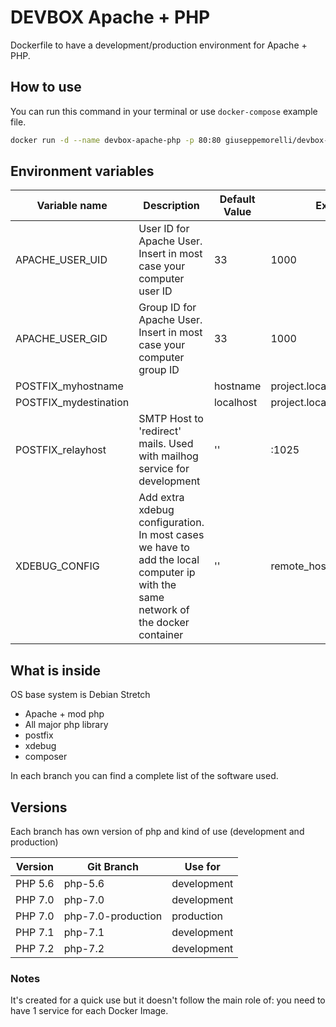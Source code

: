 # DEVBOX Apache + PHP

Dockerfile to have a development/production environment for Apache + PHP.



## How to use

You can run this command in your terminal or use `docker-compose` example file.

```bash
docker run -d --name devbox-apache-php -p 80:80 giuseppemorelli/devbox-apache-php:7.2 -v <your html project full path>:/var/www/html/
```



## Environment variables

| Variable name         | Description                                                  | Default Value | Example                  |
| --------------------- | ------------------------------------------------------------ | ------------- | ------------------------ |
| APACHE_USER_UID       | User ID for Apache User. Insert in most case your computer user ID | 33            | 1000                     |
| APACHE_USER_GID       | Group ID for Apache User. Insert in most case your computer group ID | 33            | 1000                     |
| POSTFIX_myhostname    |                                                              | hostname      | project.local            |
| POSTFIX_mydestination |                                                              | localhost     | project.local            |
| POSTFIX_relayhost     | SMTP Host to 'redirect' mails. Used with mailhog service for development | ''            | <mailhog-ip>:1025        |
| XDEBUG_CONFIG         | Add extra xdebug configuration.<br />In most cases we have to add the local computer ip with the same network of the docker container | ''            | remote_host=172.16.244.1 |



## What is inside

OS base system is Debian Stretch

- Apache + mod php
- All major php library
- postfix
- xdebug
- composer

In each branch you can find a complete list of the software used.



## Versions

Each branch has own version of php and kind of use (development and production)

| Version | Git Branch         | Use for     |
| ------- | ------------------ | ----------- |
| PHP 5.6 | php-5.6            | development |
| PHP 7.0 | php-7.0            | development |
| PHP 7.0 | php-7.0-production | production  |
| PHP 7.1 | php-7.1            | development |
| PHP 7.2 | php-7.2            | development |



### Notes

It's created for a quick use but it doesn't follow the main role of: you need to have 1 service for each Docker Image. 